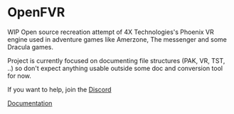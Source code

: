 # OpenFVR

WIP Open source recreation attempt of 4X Technologies's Phoenix VR engine used in adventure games like Amerzone, The messenger and some Dracula games.

Project is currently focused on documenting file structures (PAK, VR, TST, ..) so don't expect anything usable outside some doc and conversion tool for now.

If you want to help, join the [Discord](https://discord.gg/jtAgMwrMFH)

[Documentation](Docs/README.md)
